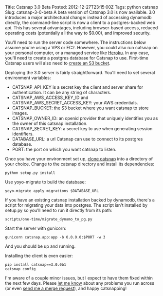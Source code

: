 Title: Catsnap 3.0 Beta
Posted: 2012-12-27T23:15:00Z
Tags:
    python
    catsnap
Slug: catsnap-3-0-beta
A beta version of Catsnap 3.0 is now available. 3.0 introduces a major architectural change: instead of accessing dynamodb directly, the command-line script is now a client to a postgres-backed web api. This has several advantages, including browser-based access, reduced operating costs (potentially all the way to $0.00), and improved security.

You'll need to run the server code somewhere. The instructions below assume you're using a VPS or EC2. However, you could also run catsnap on your personal computer, or a managed service like [Heroku](http://www.heroku.com/). In any case, you'll need to create a postgres database for Catsnap to use. First-time Catsnap users will also need to [create an S3 bucket](http://docs.amazonwebservices.com/AmazonS3/latest/gsg/CreatingABucket.html).

Deploying the 3.0 server is fairly straightforward. You'll need to set several environment variables:
* CATSNAP_API_KEY is a secret key the client and server share for authentication. It can be any string of characters.
* CATSNAP_AWS_ACCESS_KEY_ID and CATSNAP_AWS_SECRET_ACCESS_KEY: your AWS credentials.
* CATSNAP_BUCKET: the S3 bucket where you want catsnap to store images.
* CATSNAP_OWNER_ID: an openid provider that uniquely identifies you as the owner of this catsnap installation.
* CATSNAP_SECRET_KEY: a secret key to use when generating session identifiers.
* DATABASE_URL: a url Catsnap can use to connect to its postgres database.
* PORT: the port on which you want catsnap to listen.

Once you have your environment set up, [clone catsnap](https://git.andrewlorente.com/AndrewLorente/catsnap) into a directory of your choice. Change to the catsnap directory and install its dependencies:

```
python setup.py install
```

Use yoyo-migrate to build the database:

```
yoyo-migrate apply migrations $DATABASE_URL
```

If you have an existing catsnap installation backed by dynamodb, there's a script for migrating your data into postgres. The script isn't installed by setup.py so you'll need to run it directly from its path:

```
scripts/one-time/migrate_dynamo_to_pg.py
```

Start the server with gunicorn:

```
gunicorn catsnap.app:app -b 0.0.0.0:$PORT -w 3
```

And you should be up and running.

Installing the client is even easier:

```
pip install catsnap==3.0.0b1
catsnap config
```

I'm aware of a couple minor issues, but I expect to have them fixed within the next few days. Please [let me know](mailto:hello@andrewlorente.com) about any problems you run across (or even [send me a merge request](https://git.andrewlorente.com/AndrewLorente/catsnap)), and happy catsnapping!
